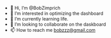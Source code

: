 - 👋 Hi, I’m @BobZimprich
- 👀 I’m interested in optimizing the dashboard
- 🌱 I’m currently learning life.
- 💞️ I’m looking to collaborate on the daskboard
- 📫 How to reach me bobzzz@gmail.com

<!---
BobZimprich/BobZimprich is a ✨ special ✨ repository because its `README.md` (this file) appears on your GitHub profile.
You can click the Preview link to take a look at your changes.
--->
